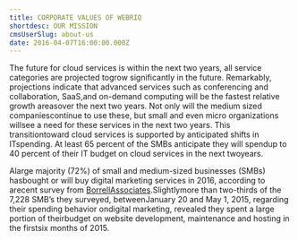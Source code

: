 ```yaml
---
title: CORPORATE VALUES OF WEBRIQ
shortdesc: OUR MISSION
cmsUserSlug: about-us
date: 2016-04-07T16:00:00.000Z
---
```


The future for cloud services is  within the next two years, all service categories are projected togrow significantly in the future. Remarkably, projections indicate that advanced services such as conferencing and collaboration, SaaS,and on-demand computing will be the fastest relative growth areasover the next two years. Not only will the medium sized companiescontinue to use these, but small and even micro organizations willsee a need for these services in the next two years. This transitiontoward cloud services is supported by anticipated shifts in ITspending. At least 65 percent of the SMBs anticipate they will spendup to 40 percent of their IT budget on cloud services in the next twoyears. 

Alarge majority (72%) of small and medium-sized businesses (SMBs) hasbought or will buy digital marketing services in 2016, according to arecent survey from [BorrellAssociates](https://www.borrellassociates.com/industry-papers/papers/local-advertising-at-the-tipping-point-jun-15-detail).Slightlymore than two-thirds of the 7,228 SMB’s they surveyed, betweenJanuary 20 and May 1, 2015, regarding their spending behavior ondigital marketing, revealed they spent a large portion of theirbudget on website development, maintenance and hosting in the firstsix months of 2015.


  
